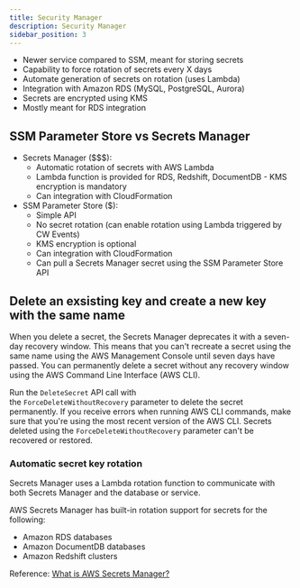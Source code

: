 ```yaml
---
title: Security Manager
description: Security Manager
sidebar_position: 3
---
```


- Newer service compared to SSM, meant for storing secrets
- Capability to force rotation of secrets every X days
- Automate generation of secrets on rotation (uses Lambda)
- Integration with Amazon RDS (MySQL, PostgreSQL, Aurora) 
- Secrets are encrypted using KMS
- Mostly meant for RDS integration

## SSM Parameter Store vs Secrets Manager

- Secrets Manager ($$$):
  - Automatic rotation of secrets with AWS Lambda
  - Lambda function is provided for RDS, Redshift, DocumentDB - KMS encryption is mandatory
  - Can integration with CloudFormation
- SSM Parameter Store ($):
  -  Simple API
  -  No secret rotation (can enable rotation using Lambda triggered by CW Events)
  -  KMS encryption is optional
  -  Can integration with CloudFormation
  -  Can pull a Secrets Manager secret using the SSM Parameter Store API

## Delete an exsisting key and create a new key with the same name

When you delete a secret, the Secrets Manager deprecates it with a seven-day recovery window. This means that you can't recreate a secret using the same name using the AWS Management Console until seven days have passed. You can permanently delete a secret without any recovery window using the AWS Command Line Interface (AWS CLI).

Run the `DeleteSecret` API call with the `ForceDeleteWithoutRecovery` parameter to delete the secret permanently. If you receive errors when running AWS CLI commands, make sure that you're using the most recent version of the AWS CLI. Secrets deleted using the `ForceDeleteWithoutRecovery` parameter can't be recovered or restored.


### Automatic secret key rotation

Secrets Manager uses a Lambda rotation function to communicate with both Secrets Manager and the database or service.

AWS Secrets Manager has built-in rotation support for secrets for the following:
- Amazon RDS databases
- Amazon DocumentDB databases
- Amazon Redshift clusters

Reference: [What is AWS Secrets Manager?](https://docs.aws.amazon.com/secretsmanager/latest/userguide/intro.html)